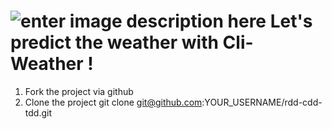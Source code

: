 ![enter image description here](http://fr.malineo.com/img/logo.png)
Let's predict the weather with Cli-Weather !
===================


1. Fork the project via github
2. Clone the project git clone git@github.com:YOUR_USERNAME/rdd-cdd-tdd.git

